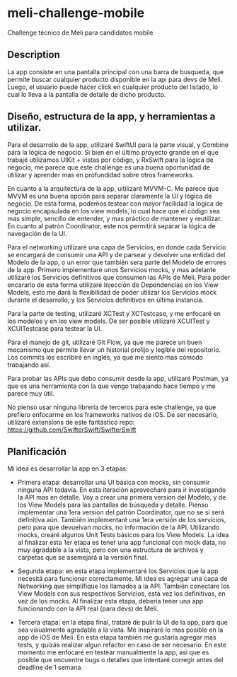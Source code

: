 # meli-challenge-mobile
Challenge técnico de Meli para candidatos mobile

## Description
La app consiste en una pantalla principal con una barra de busqueda, que permite buscar cualquier producto disponible en la api para devs de Meli. Luego, el usuario puede hacer click en cualquier producto del listado, lo cual lo lleva a la pantalla de detalle de dicho producto.

## Diseño, estructura de la app, y herramientas a utilizar.
Para el desarrollo de la app, utilizaré SwiftUI para la parte visual, y Combine para la lógica de negocio. Si bien en el último proyecto grande en el que trabajé utilizamos UIKit + vistas por código, y RxSwift para la lógica de negocio, me parece que este challenge es una buena oportunidad de utilizar y aprender mas en profundidad sobre otros frameworks.

En cuanto a la arquitectura de la app, uitilizaré MVVM-C. Me parece que MVVM es una buena opción para separar claramente la UI y lógica de negocio. De esta forma, podemos testear con mayor facilidad la lógica de negocio encapsulada en los view models, lo cual hace que el código sea mas simple, sencillo de entender, y mas práctico de mantener y reutilizar. En cuanto al patrón Coordinator, este nos permitirá separar la lógica de navegación de la UI.

Para el networking utilizaré una capa de Servicios, en donde cada Servicio se encargará de consumir una API y de parsear y devolver una entidad del Modelo de la app, o un error que también sera parte del Modelo de errores de la app. Primero implementaré unos Servicios mocks, y mas adelante utilizaré los Servicios definitivos que consumen las APIs de Meli. Para poder encararlo de esta forma utilizaré Injección de Dependencias en los View Models, esto me dará la flexibilidad de poder utilizar los Servicios mock durante el desarrollo, y los Servicios definitivos en última instancia.

Para la parte de testing, utilizaré XCTest y XCTestcase, y me enfocaré en los modelos y en los view models. De ser posible utilizaré XCUITest y XCUITestcase para testear la UI.

Para el manejo de git, utilizaré Git Flow, ya que me parece un buen mecanismo que permite llevar un historial prolijo y legible del repositorio. Los commits los escribiré en inglés, ya que me siento mas cómodo trabajando así.

Para probar las APIs que debo consumir desde la app, utilizaré Postman, ya que es una herramienta con la que vengo trabajando hace tiempo y me parece muy útil.

No pienso usar ninguna librería de terceros para este challenge, ya que prefiero enfocarme en los frameworks nativos de iOS. De ser necesario, utilizaré extensions de este fantástico repo: https://github.com/SwifterSwift/SwifterSwift

## Planificación

Mi idea es desarrollar la app en 3 etapas:
* Primera etapa: desarrollar una UI básica con mocks, sin consumir ninguna API todavía. En esta iteración aprovecharé para ir investigando la API mas en detalle. Voy a crear una primera version del Modelo, y de los View Models para las pantallas de búsqueda y detalle. Pienso implementar una 1era version del patrón Coordinator, que no se si será definitiva aún. También implementaré una 1era versión de los servicios, pero para que devuelvan mocks, no información de la API. Utilizando mocks, crearé algunos Unit Tests básicos para los View Models. La idea al finalizar esta 1er etapa es tener una app funcional con mock data, no muy agradable a la vista, pero con una estructura de archivos y carpetas que se asemejará a la versión final.
  
* Segunda etapa: en esta etapa implementaré los Servicios que la app necesitá para funcionar correctamente. Mi idea es agregar una capa de Networking que simplifique los llamados a la API. También conectare los View Models con sus respectivos Servicios, esta vez los definitivos, en vez de los mocks. Al finalizar esta etapa, debería tener una app funcionando con la API real (para devs) de Meli.

* Tercera etapa: en la etapa final, trataré de pulir la UI de la app, para que sea visualmente agradable a la vista. Me inspiraré lo mas posible en la app de iOS de Meli. En esta etapa también me gustaría agregar mas tests, y quizás realizar algun refactor en caso de ser necesario. En este momento me enfocaré en testear manualmente la app, asi que es posible que encuentre bugs o detalles que intentaré corregir antes del deadline de 1 semana.
